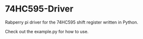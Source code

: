 # 74HC595-Driver
Rabperry pi driver for the 74HC595 shift register written in Python.

Check out the example.py for how to use.
